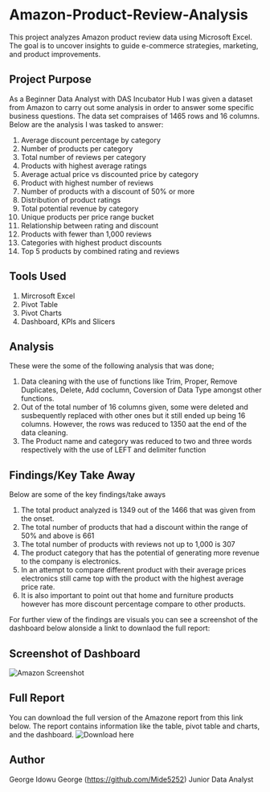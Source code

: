 # Amazon-Product-Review-Analysis
This project analyzes Amazon product review data using Microsoft Excel. The goal is to uncover insights to guide e-commerce strategies, marketing, and product improvements.

## Project Purpose

As a Beginner Data Analyst with DAS Incubator Hub I was given a dataset from Amazon to carry out some analysis in order to answer some specific business questions. The data set compraises of 1465 rows and 16 columns. Below are the analysis I was tasked to answer: 

1. Average discount percentage by category
2. Number of products per category
3. Total number of reviews per category
4. Products with highest average ratings
5. Average actual price vs discounted price by category
6. Product with highest number of reviews
7. Number of products with a discount of 50% or more
8. Distribution of product ratings
9. Total potential revenue by category
10. Unique products per price range bucket
11. Relationship between rating and discount
12. Products with fewer than 1,000 reviews
13. Categories with highest product discounts
14. Top 5 products by combined rating and reviews

## Tools Used

1. Mircrosoft Excel
2. Pivot Table
3. Pivot Charts
4. Dashboard, KPIs and Slicers

## Analysis

These were the some of the following analysis that was done;
1. Data cleaning with the use of functions like Trim, Proper, Remove Duplicates, Delete, Add coclumn, Coversion of Data Type amongst other functions.
2. Out of the total number of 16 columns given, some were deleted and susbequently replaced with other ones but it still ended up being 16 columns. However, the rows was reduced to 1350 aat the end of the data cleaning.
3. The Product name and category was reduced to two and three words respectively with the use of LEFT and delimiter function

## Findings/Key Take Away

Below are some of the key findings/take aways

1. The total product analyzed is 1349 out of the 1466 that was given from the onset.
2. The total number of products that had a discount within the range of 50% and above is 661
3. The total number of products with reviews not up to 1,000 is 307
4. The product category that has the potential of generating more revenue to the company is electronics.
5. In an attempt to compare different product with their average prices electronics still came top with the product with the highest average price rate. 
6. It is also important to point out that home and furniture products however has more discount percentage compare to other products.

For further view of the findings are visuals you can see a screenshot of the dashboard below alonside a linkt to downlaod the full report:

## Screenshot of Dashboard

![Amazon Screenshot](https://github.com/user-attachments/assets/1958b53a-be4a-43bb-8caa-ad7c7aef8c95)

## Full Report

You can download the full version of the Amazone report from this link below. The report contains information like the table, pivot table and charts, and the dashboard.
 ![Download here](https://docs.google.com/spreadsheets/d/1uO6yldTsRcZK0e43n07IdQbdP4RhBBdC/edit?usp=drive_link&ouid=108035890943521289405&rtpof=true&sd=true)

 ## Author

 George Idowu George (https://github.com/Mide5252) 
 Junior Data Analyst



